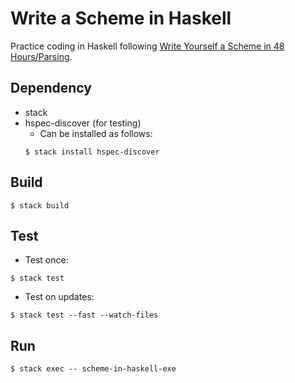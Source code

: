 # Write a Scheme in Haskell
Practice coding in Haskell following [Write Yourself a Scheme in 48 Hours/Parsing](https://en.wikibooks.org/wiki/Write_Yourself_a_Scheme_in_48_Hours/Parsing).


## Dependency
- stack
- hspec-discover (for testing)
    - Can be installed as follows:
    ```shell
    $ stack install hspec-discover
    ```


## Build
```shell
$ stack build
```


## Test
- Test once:
```shell
$ stack test
```
- Test on updates:
```shell
$ stack test --fast --watch-files
```


## Run
```shell
$ stack exec -- scheme-in-haskell-exe
```

